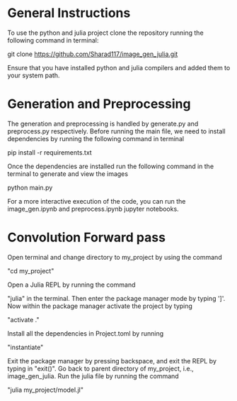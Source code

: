 # General Instructions
To use the python and julia project clone the repository running the following command in terminal:

git clone https://github.com/Sharad117/image_gen_julia.git

Ensure that you have installed python and julia compilers and added them to your system path.

# Generation and Preprocessing

The generation and preprocessing is handled by generate.py and preprocess.py respectively. Before running the main file, we need to install dependencies by running the following command in terminal 


pip install -r requirements.txt



Once the dependencies are installed run the following command in the terminal to generate and view the images 

python main.py

For a more interactive execution of the code, you can run the image_gen.ipynb and preprocess.ipynb jupyter notebooks. 
# Convolution Forward pass

Open terminal and change directory to my_project by using the command

"cd my_project"

Open a Julia REPL by running the command 

"julia" in the terminal. Then enter the package manager mode by typing ']'. Now within the package manager activate the project by typing

"activate ."

Install all the dependencies in Project.toml by running

"instantiate"

Exit the package manager by pressing backspace, and exit the REPL by typing in "exit()". Go back to parent directory of my_project, i.e., image_gen_julia. Run the julia file by running the command

"julia my_project/model.jl"
